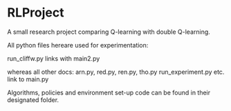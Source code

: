# RLProject
A small research project comparing Q-learning with double Q-learning.

All python files hereare used for experimentation:

run_cliffw.py links with main2.py

whereas all other docs: arn.py, red.py, ren.py, tho.py run_experiment.py etc. link to main.py

Algorithms, policies and environment set-up code can be found in their designated folder.
